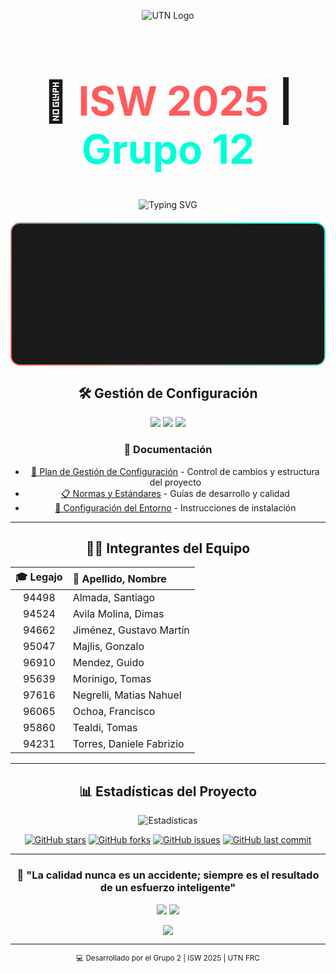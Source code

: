 <div align="center">

![UTN Logo](https://www.frro.utn.edu.ar/repositorio/catedras/quimica/5_ano/orientadora1/monograias/matypla/logo_utn.jpg)

<h1 align="center" style="font-size: 4rem;">
  🚀 <strong style="color: #FF5C5C;">ISW 2025</strong> | <span style="color: #00FFD9;">Grupo 12</span>
</h1>

<p align="center">
  <img src="https://readme-typing-svg.herokuapp.com?font=Fira+Code&size=32&pause=1000&color=0FFFC2&vCenter=true&center=true&width=1000&lines=Ingeniería+y+Calidad+de+Software;Gestión+de+Configuración+SCM;UTN+•+Facultad+Regional+Córdoba;¡Construyendo+software+de+calidad!" alt="Typing SVG" />
</p>

<div style="background: linear-gradient(45deg, #FF5C5C, #00FFD9); padding: 2px; border-radius: 15px; margin: 20px 0;">
<div style="background: #1a1a1a; padding: 20px; border-radius: 13px;">

**📚 Materia:** Ingeniería y Calidad de Software  
**📅 Año:** 2025  
**🏫 Universidad:** Universidad Tecnológica Nacional, Facultad Regional Córdoba  
**👥 Grupo:** N°12 **👥 Curso:** 4K3

**🎯 Propósito:**  
Repositorio para consignas, trabajos prácticos y entregables desarrollados en la materia de Ingeniería y Calidad de Software.

</div>
</div>

## 🛠️ Gestión de Configuración

<p align="center">
  <img src="https://img.shields.io/badge/SCM-Active-brightgreen?style=for-the-badge&logo=git&logoColor=white" />
  <img src="https://img.shields.io/badge/Quality-Assured-blue?style=for-the-badge&logo=checkmarx&logoColor=white" />
  <img src="https://img.shields.io/badge/UTN-FRC-orange?style=for-the-badge&logo=university&logoColor=white" />
</p>

### 📖 Documentación
- [📄 Plan de Gestión de Configuración](Plan_Gestion.md) - Control de cambios y estructura del proyecto
- [📋 Normas y Estándares](docs/normas.md) - Guías de desarrollo y calidad
- [🔧 Configuración del Entorno](docs/setup.md) - Instrucciones de instalación

---

## 👨‍💻 Integrantes del Equipo

<div align="center">

| 🎓 Legajo | 👤 Apellido, Nombre |
|:---------:|:-------------------|
| 94498 | Almada, Santiago |
| 94524 | Avila Molina, Dimas |
| 94662 | Jiménez, Gustavo Martín |
| 95047 | Majlis, Gonzalo |
| 96910 | Mendez, Guido |
| 95639 | Morinigo, Tomas |
| 97616 | Negrelli, Matias Nahuel |
| 96065 | Ochoa, Francisco |
| 95860 | Tealdi, Tomas |
| 94231 | Torres, Daniele Fabrizio |

</div>

---

## 📊 Estadísticas del Proyecto

<p align="center">
  <img src="https://github-readme-stats.vercel.app/api?username=tu-usuario&repo=tu-repo&show_icons=true&theme=radical&border_color=FF5C5C&title_color=00FFD9" alt="Estadísticas" />
</p>

<div align="center">

[![GitHub stars](https://img.shields.io/github/stars/tu-usuario/ISW_2025_4K3_G12?style=for-the-badge&logo=github&color=yellow)](https://github.com/tu-usuario/ISW_2025_4K3_G12)
[![GitHub forks](https://img.shields.io/github/forks/tu-usuario/ISW_2025_4K3_G12?style=for-the-badge&logo=github&color=blue)](https://github.com/tu-usuario/ISW_2025_4K3_G12)
[![GitHub issues](https://img.shields.io/github/issues/tu-usuario/ISW_2025_4K3_G12?style=for-the-badge&logo=github&color=red)](https://github.com/tu-usuario/ISW_2025_4K3_G12)
[![GitHub last commit](https://img.shields.io/github/last-commit/tu-usuario/ISW_2025_4K3_G12?style=for-the-badge&logo=github&color=green)](https://github.com/tu-usuario/ISW_2025_4K3_G12)

</div>

---

<div align="center">

### 🌟 "La calidad nunca es un accidente; siempre es el resultado de un esfuerzo inteligente" 

<p align="center">
  <img src="https://forthebadge.com/images/badges/built-with-love.svg" />
  <img src="https://forthebadge.com/images/badges/made-with-markdown.svg" />
</p>

</div>

<p align="center">
  <img src="https://capsule-render.vercel.app/api?type=waving&color=gradient&customColorList=12&height=150&section=footer&text=UTN%20FRC%20-%202025&fontSize=24&fontColor=ffffff&animation=fadeIn"/>
</p>

---

<div align="center">
<sub>💻 Desarrollado  por el Grupo 2 | ISW 2025 | UTN FRC</sub>
</div>

</div>
